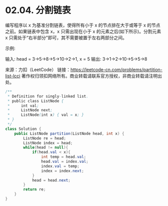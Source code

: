 # 02.04. 分割链表

编写程序以 x 为基准分割链表，使得所有小于 x 的节点排在大于或等于 x 的节点之前。如果链表中包含 x，x 只需出现在小于 x 的元素之后(如下所示)。分割元素 x 只需处于“右半部分”即可，其不需要被置于左右两部分之间。

示例:

输入: head = 3->5->8->5->10->2->1, x = 5
输出: 3->1->2->10->5->5->8

来源：力扣（LeetCode）
链接：https://leetcode-cn.com/problems/partition-list-lcci
著作权归领扣网络所有。商业转载请联系官方授权，非商业转载请注明出处。

```java
/**
 * Definition for singly-linked list.
 * public class ListNode {
 *     int val;
 *     ListNode next;
 *     ListNode(int x) { val = x; }
 * }
 */
class Solution {
    public ListNode partition(ListNode head, int x) {
        ListNode re = head;
        ListNode index = head;
        while(head != null){
            if(head.val < x){
                int temp = head.val;
                head.val = index.val;
                index.val = temp;
                index = index.next;
            }
            head = head.next;
        }
        return re;
    }
}
```

